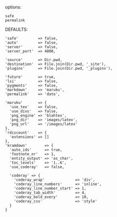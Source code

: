 
options:

	safe
	permalink
	


DEFAULTS: 
	
	'safe'		   => false,
	'auto'		   => false,
    'server'       => false,
    'server_port'  => 4000,
	
    'source'       => Dir.pwd,
    'destination'  => File.join(Dir.pwd, '_site'),
    'plugins'      => File.join(Dir.pwd, '_plugins'),
	
    'future'       => true,
    'lsi'          => false,
    'pygments'     => false,
    'markdown'     => 'maruku',
    'permalink'    => 'date',
    
	'maruku'       => {
      'use_tex'    => false,
      'use_divs'   => false,
      'png_engine' => 'blahtex',
      'png_dir'    => 'images/latex',
      'png_url'    => '/images/latex'
    },
    'rdiscount'    => {
      'extensions' => []
    },
    'kramdown'        => {
      'auto_ids'      => true,
      'footnote_nr'   => 1,
      'entity_output' => 'as_char',
      'toc_levels'    => '1..6',
      'use_coderay'   => false,
	
      'coderay' => {
        'coderay_wrap'              => 'div',
        'coderay_line_numbers'      => 'inline',
        'coderay_line_number_start' => 1,
        'coderay_tab_width'         => 4,
        'coderay_bold_every'        => 10,
        'coderay_css'               => 'style'
      }
    }
   